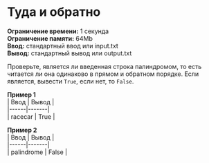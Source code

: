 # Туда и обратно

**Ограничение времени:** 1 секунда  
**Ограничение памяти:** 64Mb  
**Ввод:** стандартный ввод или input.txt  
**Вывод:** стандартный вывод или output.txt  


Проверьте, является ли введенная строка палиндромом, то есть читается ли она одинаково в прямом и обратном порядке. Если является, вывести `True`, если нет, то `False`.

**Пример 1**  
| Ввод | Вывод |  
|------|-------|  
| racecar | True |

**Пример 2**  
| Ввод | Вывод |  
|------|-------|  
| palindrome | False |